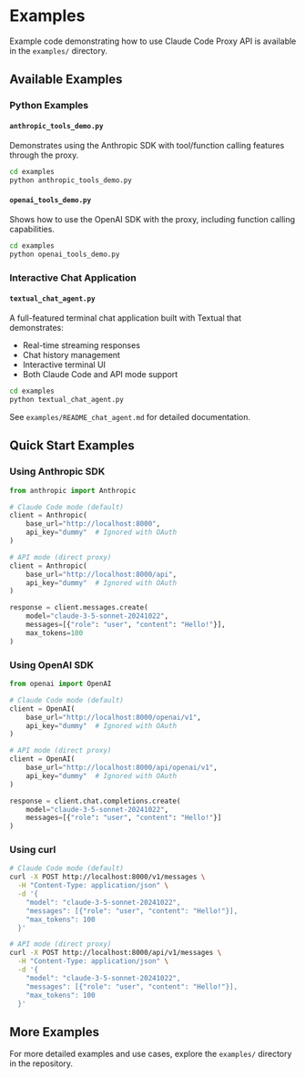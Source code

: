 # Examples

Example code demonstrating how to use Claude Code Proxy API is available in the `examples/` directory.

## Available Examples

### Python Examples

#### `anthropic_tools_demo.py`
Demonstrates using the Anthropic SDK with tool/function calling features through the proxy.

```bash
cd examples
python anthropic_tools_demo.py
```

#### `openai_tools_demo.py`
Shows how to use the OpenAI SDK with the proxy, including function calling capabilities.

```bash
cd examples
python openai_tools_demo.py
```

### Interactive Chat Application

#### `textual_chat_agent.py`
A full-featured terminal chat application built with Textual that demonstrates:
- Real-time streaming responses
- Chat history management
- Interactive terminal UI
- Both Claude Code and API mode support

```bash
cd examples
python textual_chat_agent.py
```

See `examples/README_chat_agent.md` for detailed documentation.

## Quick Start Examples

### Using Anthropic SDK

```python
from anthropic import Anthropic

# Claude Code mode (default)
client = Anthropic(
    base_url="http://localhost:8000",
    api_key="dummy"  # Ignored with OAuth
)

# API mode (direct proxy)
client = Anthropic(
    base_url="http://localhost:8000/api",
    api_key="dummy"  # Ignored with OAuth
)

response = client.messages.create(
    model="claude-3-5-sonnet-20241022",
    messages=[{"role": "user", "content": "Hello!"}],
    max_tokens=100
)
```

### Using OpenAI SDK

```python
from openai import OpenAI

# Claude Code mode (default)
client = OpenAI(
    base_url="http://localhost:8000/openai/v1",
    api_key="dummy"  # Ignored with OAuth
)

# API mode (direct proxy)
client = OpenAI(
    base_url="http://localhost:8000/api/openai/v1",
    api_key="dummy"  # Ignored with OAuth
)

response = client.chat.completions.create(
    model="claude-3-5-sonnet-20241022",
    messages=[{"role": "user", "content": "Hello!"}]
)
```

### Using curl

```bash
# Claude Code mode (default)
curl -X POST http://localhost:8000/v1/messages \
  -H "Content-Type: application/json" \
  -d '{
    "model": "claude-3-5-sonnet-20241022",
    "messages": [{"role": "user", "content": "Hello!"}],
    "max_tokens": 100
  }'

# API mode (direct proxy)
curl -X POST http://localhost:8000/api/v1/messages \
  -H "Content-Type: application/json" \
  -d '{
    "model": "claude-3-5-sonnet-20241022",
    "messages": [{"role": "user", "content": "Hello!"}],
    "max_tokens": 100
  }'
```

## More Examples

For more detailed examples and use cases, explore the `examples/` directory in the repository.
